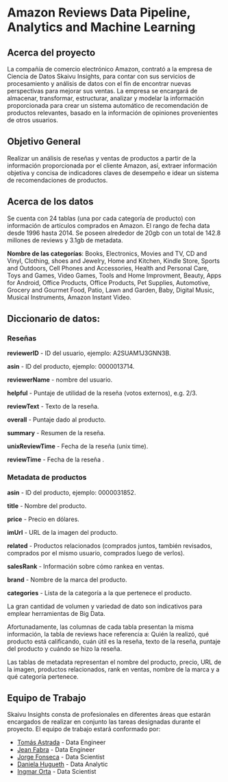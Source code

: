 # Amazon Reviews Data Pipeline, Analytics and Machine Learning 

## Acerca del proyecto

La compañía de comercio electrónico Amazon, contrató a la empresa de Ciencia de Datos Skaivu Insights, para contar con sus servicios de procesamiento y análisis de datos con el fin de encontrar nuevas perspectivas para mejorar sus ventas. La empresa se encargará de almacenar, transformar, estructurar, analizar y modelar la información proporcionada para crear un sistema automático de recomendación de productos relevantes, basado en la información de opiniones provenientes de otros usuarios.

## Objetivo General

Realizar un análisis de reseñas y ventas de productos a partir de la información proporcionada por el cliente Amazon, así, extraer información objetiva y concisa de indicadores claves de desempeño e idear un sistema de recomendaciones de productos. 

## Acerca de los datos

Se cuenta con 24 tablas (una por cada categoría de producto) con información de artículos comprados en Amazon. El rango de fecha data desde 1996 hasta 2014. Se poseen alrededor de 20gb con un total de 142.8 millones de reviews y 3.1gb de metadata.

**Nombre de las categorías**: Books, Electronics, Movies and TV, CD and Vinyl, Clothing, shoes and Jewelry, Home and Kitchen, Kindle Store, Sports and Outdoors, Cell Phones and Accessories, Health and Personal Care, Toys and Games, Video Games, Tools and Home Improvment, Beauty, Apps for Android, Office Products, Office Products, Pet Supplies, Automotive, Grocery and Gourmet Food, Patio, Lawn and Garden, Baby, Digital Music, Musical Instruments, Amazon Instant Video.

## **Diccionario de datos:**

### **Reseñas**

**reviewerID** - ID del usuario, ejemplo: A2SUAM1J3GNN3B.

**asin** - ID del producto, ejemplo: 0000013714.

**reviewerName** - nombre del usuario.

**helpful** - Puntaje de utilidad de la reseña (votos externos), e.g. 2/3.

**reviewText** - Texto de la reseña.

**overall** - Puntaje dado al producto.

**summary** - Resumen de la reseña.

**unixReviewTime** - Fecha de la reseña (unix time).

**reviewTime** - Fecha de la reseña .


### **Metadata de productos**

**asin** - ID del producto, ejemplo: 0000031852.

**title** - Nombre del producto.

**price** - Precio en dólares.

**imUrl** - URL de la imagen del producto.

**related** - Productos relacionados (comprados juntos, también revisados, comprados por el mismo usuario, comprados luego de verlos).

**salesRank** - Información sobre cómo rankea en ventas.

**brand** - Nombre de la marca del producto.

**categories** - Lista de la categoría a la que pertenece el producto.

La gran cantidad de volumen y variedad de dato son indicativos para emplear herramientas de Big Data. 

Afortunadamente, las columnas de cada tabla presentan la misma información, la tabla de reviews hace referencia a: Quién la realizó, qué producto está calificando, cuán útil es la reseña, texto de la reseña, puntaje del producto y cuándo se hizo la reseña. 

Las tablas de metadata representan el nombre del producto, precio, URL de la imagen, productos relacionados, rank en ventas, nombre de la marca y a qué categoría pertenece. 

## Equipo de Trabajo

Skaivu Insights consta de profesionales en diferentes áreas que estarán encargados de realizar en conjunto las tareas designadas durante el proyecto. El equipo de trabajo estará conformado por: 

* [Tomás Astrada](https://www.linkedin.com/in/tom%C3%A1s-astrada-370b73171/) - Data Engineer
* [Jean Fabra](https://www.linkedin.com/in/jeanfabra/) - Data Engineer 
* [Jorge Fonseca](https://www.linkedin.com/in/jorge-fonseca-alba-83433b117/) - Data Scientist 
* [Daniela Hugueth](https://www.linkedin.com/in/dhugueth/) - Data Analytic
* [Ingmar Orta](https://www.linkedin.com/in/ingmarorta/) - Data Scientist